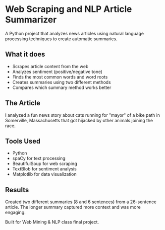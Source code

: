 # Web Scraping and NLP Article Summarizer

A Python project that analyzes news articles using natural language processing techniques to create automatic summaries.

## What it does
- Scrapes article content from the web
- Analyzes sentiment (positive/negative tone) 
- Finds the most common words and word roots
- Creates summaries using two different methods
- Compares which summary method works better

## The Article
I analyzed a fun news story about cats running for "mayor" of a bike path in Somerville, Massachusetts that got hijacked by other animals joining the race.

## Tools Used
- Python
- spaCy for text processing
- BeautifulSoup for web scraping
- TextBlob for sentiment analysis
- Matplotlib for data visualization

## Results
Created two different summaries (8 and 6 sentences) from a 26-sentence article. The longer summary captured more context and was more engaging.

Built for Web Mining & NLP class final project.
